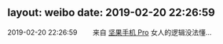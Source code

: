 layout: weibo
date: 2019-02-20 22:26:59
---
2019-02-20 22:26:59  &nbsp;&nbsp;&nbsp;&nbsp;&nbsp;&nbsp; 来自 <a href="http://app.weibo.com/t/feed/Z4AgP" rel="nofollow">坚果手机 Pro</a>
女人的逻辑没法懂… ​​​
